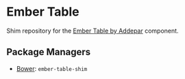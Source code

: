 Ember Table
==========

Shim repository for the [Ember Table by Addepar](https://github.com/Addepar/ember-table) component.


Package Managers
----------------

* [Bower](http://bower.io): `ember-table-shim`